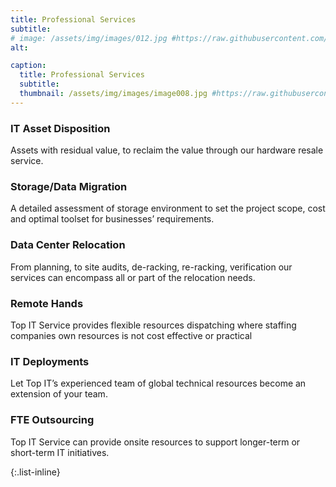 ```yaml
---
title: Professional Services
subtitle: 
# image: /assets/img/images/012.jpg #https://raw.githubusercontent.com/BlackrockDigital/startbootstrap-agency/master/src/assets/img/portfolio/01-full.jpg
alt: 

caption:
  title: Professional Services
  subtitle:  
  thumbnail: /assets/img/images/image008.jpg #https://raw.githubusercontent.com/BlackrockDigital/startbootstrap-agency/master/src/assets/img/portfolio/01-thumbnail.jpg
---
```


### **IT Asset Disposition**<br>
Assets with residual value, to reclaim the value through our hardware resale service.
<br>
### **Storage/Data Migration**<br>
A detailed assessment of storage environment to set the project scope, cost and optimal toolset for businesses’ requirements.
<br>
### **Data Center Relocation**<br>
From planning, to site audits, de-racking, re-racking, verification our services can encompass all or part of the relocation needs.
<br>
### **Remote Hands**<br>
Top IT Service provides flexible resources dispatching where staffing companies own resources is not cost effective or practical
<br>
### **IT Deployments**<br>
Let Top IT’s experienced team of global technical resources become an extension of your team.
<br>
### **FTE Outsourcing**<br>
Top IT Service can provide onsite resources to support longer-term or short-term IT initiatives.
<br>


{:.list-inline}

<!-- - Date: January 2022
- Client: Threads
- Category: Illustration -->
